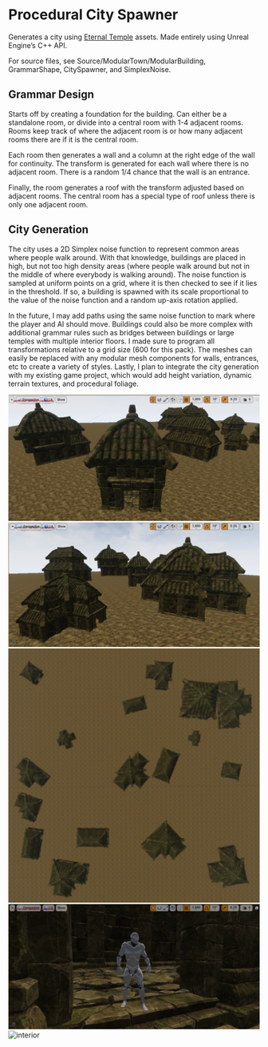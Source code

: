 
# Procedural City Spawner

Generates a city using [Eternal Temple](https://www.unrealengine.com/marketplace/eternal-temple) assets. Made entirely using Unreal Engine’s C++ API.  

For source files, see Source/ModularTown/ModularBuilding, GrammarShape, CitySpawner, and SimplexNoise.  

## Grammar Design
Starts off by creating a foundation for the building. Can either be a standalone room, or divide into a central room with 1-4 adjacent rooms. Rooms keep track of where the adjacent room is or how many adjacent rooms there are if it is the central room.  

Each room then generates a wall and a column at the right edge of the wall for continuity. The transform is generated for each wall where there is no adjacent room. There is a random 1/4 chance that the wall is an entrance.  

Finally, the room generates a roof with the transform adjusted based on adjacent rooms. The central room has a special type of roof unless there is only one adjacent room.  

## City Generation
The city uses a 2D Simplex noise function to represent common areas where people walk around. With that knowledge, buildings are placed in high, but not too high density areas (where people walk around but not in the middle of where everybody is walking around). The noise function is sampled at uniform points on a grid, where it is then checked to see if it lies in the threshold. If so, a building is spawned with its scale proportional to the value of the noise function and a random up-axis rotation applied.  

In the future, I may add paths using the same noise function to mark where the player and AI should move. Buildings could also be more complex with additional grammar rules such as bridges between buildings or large temples with multiple interior floors. I made sure to program all transformations relative to a grid size (600 for this pack). The meshes can easily be replaced with any modular mesh components for walls, entrances, etc to create a variety of styles. Lastly, I plan to integrate the city generation with my existing game project, which would add height variation, dynamic terrain textures, and procedural foliage.  

![buildings1](Images/buildings1.png)
![buildings2](Images/buildings2.png)
![city](Images/city2.png)
![entrance](Images/entrance.png)
![interior](Images/interior/png)

